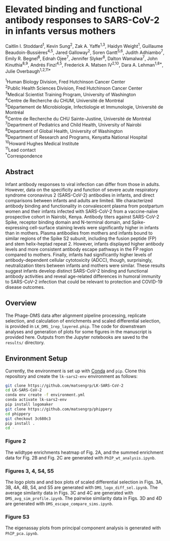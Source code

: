 # Elevated binding and functional antibody responses to SARS-CoV-2 in infants versus mothers

Caitlin I. Stoddard<sup>1</sup>, Kevin Sung<sup>2</sup>, Zak A. Yaffe<sup>1,3</sup>, Haidyn Weight<sup>1</sup>, Guillaume Beaudoin-Bussières<sup>4,5</sup>,
Jared Galloway<sup>2</sup>, Soren Gantt<sup>5,6</sup>, Judith Adhiambo<sup>7</sup>, Emily R. Begnel<sup>8</sup>, Ednah Ojee<sup>7</sup>, Jennifer Slyker<sup>8</sup>,
Dalton Wamalwa<sup>7</sup>, John Kinuthia<sup>8,9</sup>, Andrés Finzi<sup>4,5</sup>, Frederick A. Matsen IV<sup>2,10</sup>, Dara A. Lehman<sup>1,8*</sup>,
Julie Overbaugh<sup>1,2,11*</sup>

<sup>1</sup>Human Biology Division, Fred Hutchinson Cancer Center</br>
<sup>2</sup>Public Health Sciences Division, Fred Hutchinson Cancer Center</br>
<sup>3</sup>Medical Scientist Training Program, University of Washington</br>
<sup>4</sup>Centre de Recherche du CHUM, Université de Montréal</br>
<sup>5</sup>Département de Microbiologie, Infectiologie et Immunologie, Université de Montréal</br>
<sup>6</sup>Centre de Recherche du CHU Sainte-Justine, Université de Montréal</br>
<sup>7</sup>Department of Pediatrics and Child Health, University of Nairobi</br>
<sup>8</sup>Department of Global Health, University of Washington</br>
<sup>9</sup>Department of Research and Programs, Kenyatta National Hospital</br>
<sup>10</sup>Howard Hughes Medical Institute</br>
<sup>11</sup>Lead contact</br>
<sup>*</sup>Correspondence</br>

## Abstract

Infant antibody responses to viral infection can differ from those in adults. However, data on the specificity and function of severe acute respiratory syndrome coronavirus 2 (SARS-CoV-2) antibodies
in infants, and direct comparisons between infants and adults are limited. We characterized antibody binding and functionality in convalescent plasma from postpartum women and their infants infected with
SARS-CoV-2 from a vaccine-naïve prospective cohort in Nairobi, Kenya. Antibody titers against SARS-CoV-2 Spike, receptor binding domain and N-terminal domain, and Spike-expressing cell-surface staining levels were significantly higher in infants than in mothers. Plasma antibodies from mothers and infants bound to similar regions of the Spike S2 subunit, including the fusion peptide (FP) and stem helix-heptad repeat 2. However, infants displayed higher antibody levels and more consistent antibody escape pathways in the FP region compared to mothers. Finally, infants had significantly higher levels of antibody-dependent cellular cytotoxicity (ADCC), though, surprisingly, neutralization titers between infants and mothers were similar. These results suggest infants develop distinct SARS-CoV-2 binding and functional antibody activities and reveal age-related differences in humoral immunity to SARS-CoV-2 infection that could be relevant to protection and COVID-19 disease outcomes.

## Overview
The Phage-DMS data after alignment pipeline processing, replicate selection, and calculation of enrichments and scaled differential selection, is provided in `LK_DMS_1rep_layered.phip`. The code for downstream analyses and generation of plots for some figures in the manuscript is provided here. Outputs from the Jupyter notebooks are saved to the `results/` directory.


## Environment Setup
Currently, the environment is set up with [Conda](https://docs.conda.io/en/latest/) and `pip`. Clone this repository and create the `lk-sars2-env` environment as follows:
```sh
git clone https://github.com/matsengrp/LK-SARS-CoV-2
cd LK-SARS-CoV-2
conda env create -f environment.yml
conda activate lk-sars2-env
pip install logomaker
git clone https://github.com/matsengrp/phippery
cd phippery
git checkout 3c680c3
pip install .
cd -
```

### Figure 2
The wildtype enrichments heatmap of Fig. 2A, and the summed enrichment data for Fig. 2B and Fig. 2C are generated with `PhIP_wt_analysis.ipynb`.

### Figures 3, 4, S4, S5
The logo plots and and box plots of scaled differential selection in Figs. 3A, 3B, 4A, 4B, S4, and S5 are generated with `DMS_logo_diff_sel.ipynb`. The average similarity data in Figs. 3C and 4C are generated with `DMS_avg_sim_profile.ipynb`. The pairwise similarity data in Figs. 3D and 4D are generated with `DMS_escape_compare_sims.ipynb`.

### Figure S3
The eigenassay plots from principal component analysis is generated with `PhIP_pca.ipynb`.
